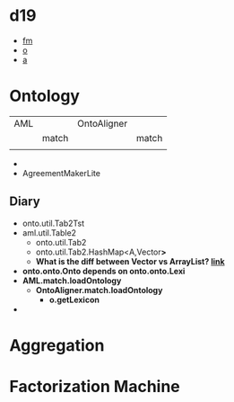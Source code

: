 # d19

- [fm](#factorization-machine)
- [o](#ontology)
- [a](#aggregation) 

# Ontology


| | | | | 
|-|-|-|-|
| AML | | OntoAligner | | 
| | match | | match |
| |       | |       | 
 
 

- 
- AgreementMakerLite



## Diary

- onto.util.Tab2Tst
- aml.util.Table2
	- onto.util.Tab2
	- onto.util.Tab2.HashMap<A,Vector<B>> 
	- What is the diff between Vector vs ArrayList? [link](https://www.geeksforgeeks.org/vector-vs-arraylist-java/)
- onto.onto.Onto depends on onto.onto.Lexi
- AML.match.loadOntology
	- OntoAligner.match.loadOntology
		- o.getLexicon 
- 


# Aggregation 

# Factorization Machine

